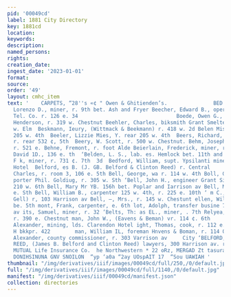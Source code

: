 ```yaml
---
pid: '00049cd'
label: 1881 City Directory
key: 1881cd
location: 
keywords: 
description: 
named_persons: 
rights: 
creation_date: 
ingest_date: '2023-01-01'
format: 
source: 
order: '49'
layout: cmhc_item
text: '    CARPETS, “28''s «¢ " Owen & Ghitienden’s.               BED 73 BEN     Beobe,
  Lorenzo D., miner, r. 9th bet. Ash and Fryer Beecher, Edward B., operator W. U.
  Tel. Co. r. 126 e. 34                                Boede, Owen G., clk. G. L.
  Henderson, r. 319 w. Chestnut Beehler, Charles, biksmith Grant Smelter, bds. 227
  w. Elm  Beskmann, Ieury, (Wittmack & Beekmann) r. 418 w. 2d Belen Miss, r. rear
  205 w. 4th  Beeler, Lizzie Mies, Y. rear 205 w. 4th  Beers, Richard, carpenter,
  r. rear 532 ¢, 5th  Beery, W. Scott, r. 500 w. Chestnut. Behm, Joseph, cabineemkr,
  r. 521 e. Behne, Fremont, r. foot Alde Beierlain, Frederick, miner, r. 1224 e, 6th  Belden,
  David 1D., 136 e. th  ‘Belden, L. S., lab. es. Hemlock bet. 11th and 12th Beiding,
  F k, miner, r. 731 ¢. 7th  3d  Bedford, William, supt. Ypsilanti mine, bds. Clarendon
  Hotel  Belford, es B. (J. GB. Belford & Clinton Reed) r. Central                           ‘Bell,
  Charles, r. room 3, 106 e. 5th Bell, George, wa r. 114 w. 4th Boll, George, (col’d)
  porter Phil. Goldiug, r. 305 w. Sth ‘Bell, John H., engineer Grant Sinelter, r.
  210 w. 6th Bell, Mary Mr YB. 156h bet. Poplar and Iarrison av Bell, M. E. Mrs, 24
  e. Sth Bell, William B., carpenter 125 w. 4th, r. 225 e. 10th ‘ m C., (Miller &
  Gell) r, 103 Harrison av Bell, —, Mrs., r. 145 w. Chestunt ellen, William, blksmith,
  be. 5th mont, Frank, carpenter, e. 6th lot, Adolph, transfer busine 712 Harrison
  av its, Samuel, miner, r. 32 ‘Belts, Th: as EL., miner, . 7th Relyea, Elgin, miner,
  r. 390 e. Chestnut man, John W., (Eavens & Beman) vr. 114 ¢. 6th                          ban,
  Alexander, mining, lds. Clarendon Hotel ight, Thomas, cook, r. 112 e. 2d Charles
  H bkkpr. 422        man, William IL, foreman Hnvens & Boman, r. 114 0. 6th ngloy,
  Alexander, county commissioner, r. 303 Varrison av     City ‘BELFORD, J. B., & CLINTON
  REED, (James B. Belford and Clinton Reed) lawyers, 300 Harrison av. rooms 3 and  only
  MUTUAL Life Insurance Co.  he Northwestern * 22 oRz, MERGAD Zt tasurance  ‘xox SOO)
  DONIHSINUNA GNV SNOILON  “yp ‘a0a “2ay UOspAIT 17  “Sou UAWIAH '
thumbnail: "/img/derivatives/iiif/images/00049cd/full/250,/0/default.jpg"
full: "/img/derivatives/iiif/images/00049cd/full/1140,/0/default.jpg"
manifest: "/img/derivatives/iiif/00049cd/manifest.json"
collection: directories
---
```

